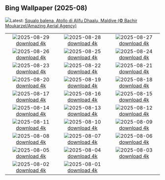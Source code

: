 ## Bing Wallpaper (2025-08)
![](https://www.bing.com/th?id=OHR.MaldivesWhaleShark_IT-IT0005084391_UHD.jpg&w=1000)Latest: [Squalo balena, Atollo di Alifu Dhaalu, Maldive (© Bachir Moukarzel/Amazing Aerial Agency)](https://www.bing.com/th?id=OHR.MaldivesWhaleShark_IT-IT0005084391_UHD.jpg)

|      |      |      |
| :----: | :----: | :----: |
|![](https://www.bing.com/th?id=OHR.PlazaMayor_IT-IT9894137686_UHD.jpg&pid=hp&w=384&h=216&rs=1&c=4)2025-08-29 [download 4k](https://www.bing.com/th?id=OHR.PlazaMayor_IT-IT9894137686_UHD.jpg)|![](https://www.bing.com/th?id=OHR.WhiteEgret_IT-IT9836668114_UHD.jpg&pid=hp&w=384&h=216&rs=1&c=4)2025-08-28 [download 4k](https://www.bing.com/th?id=OHR.WhiteEgret_IT-IT9836668114_UHD.jpg)|![](https://www.bing.com/th?id=OHR.FestivalVenezia_IT-IT9738242817_UHD.jpg&pid=hp&w=384&h=216&rs=1&c=4)2025-08-27 [download 4k](https://www.bing.com/th?id=OHR.FestivalVenezia_IT-IT9738242817_UHD.jpg)|
|![](https://www.bing.com/th?id=OHR.FaroeLake_IT-IT9674052822_UHD.jpg&pid=hp&w=384&h=216&rs=1&c=4)2025-08-26 [download 4k](https://www.bing.com/th?id=OHR.FaroeLake_IT-IT9674052822_UHD.jpg)|![](https://www.bing.com/th?id=OHR.YellowstoneRiver_IT-IT7237441471_UHD.jpg&pid=hp&w=384&h=216&rs=1&c=4)2025-08-25 [download 4k](https://www.bing.com/th?id=OHR.YellowstoneRiver_IT-IT7237441471_UHD.jpg)|![](https://www.bing.com/th?id=OHR.CervusDama_IT-IT0307979007_UHD.jpg&pid=hp&w=384&h=216&rs=1&c=4)2025-08-24 [download 4k](https://www.bing.com/th?id=OHR.CervusDama_IT-IT0307979007_UHD.jpg)|
|![](https://www.bing.com/th?id=OHR.SaintBarbaras_IT-IT0267106236_UHD.jpg&pid=hp&w=384&h=216&rs=1&c=4)2025-08-23 [download 4k](https://www.bing.com/th?id=OHR.SaintBarbaras_IT-IT0267106236_UHD.jpg)|![](https://www.bing.com/th?id=OHR.PalouseWA_IT-IT0107533820_UHD.jpg&pid=hp&w=384&h=216&rs=1&c=4)2025-08-22 [download 4k](https://www.bing.com/th?id=OHR.PalouseWA_IT-IT0107533820_UHD.jpg)|![](https://www.bing.com/th?id=OHR.WheatearBird_IT-IT3442241392_UHD.jpg&pid=hp&w=384&h=216&rs=1&c=4)2025-08-21 [download 4k](https://www.bing.com/th?id=OHR.WheatearBird_IT-IT3442241392_UHD.jpg)|
|![](https://www.bing.com/th?id=OHR.CitadelBonifacio_IT-IT3373229957_UHD.jpg&pid=hp&w=384&h=216&rs=1&c=4)2025-08-20 [download 4k](https://www.bing.com/th?id=OHR.CitadelBonifacio_IT-IT3373229957_UHD.jpg)|![](https://www.bing.com/th?id=OHR.GipuzcoaSummer_IT-IT3301652373_UHD.jpg&pid=hp&w=384&h=216&rs=1&c=4)2025-08-19 [download 4k](https://www.bing.com/th?id=OHR.GipuzcoaSummer_IT-IT3301652373_UHD.jpg)|![](https://www.bing.com/th?id=OHR.AvalancheLake_IT-IT9962796758_UHD.jpg&pid=hp&w=384&h=216&rs=1&c=4)2025-08-18 [download 4k](https://www.bing.com/th?id=OHR.AvalancheLake_IT-IT9962796758_UHD.jpg)|
|![](https://www.bing.com/th?id=OHR.LyngvigLighthouse_IT-IT3166242120_UHD.jpg&pid=hp&w=384&h=216&rs=1&c=4)2025-08-17 [download 4k](https://www.bing.com/th?id=OHR.LyngvigLighthouse_IT-IT3166242120_UHD.jpg)|![](https://www.bing.com/th?id=OHR.ColorfulBeehives_IT-IT3102989336_UHD.jpg&pid=hp&w=384&h=216&rs=1&c=4)2025-08-16 [download 4k](https://www.bing.com/th?id=OHR.ColorfulBeehives_IT-IT3102989336_UHD.jpg)|![](https://www.bing.com/th?id=OHR.LaMaddalenaSardegna_IT-IT3035454950_UHD.jpg&pid=hp&w=384&h=216&rs=1&c=4)2025-08-15 [download 4k](https://www.bing.com/th?id=OHR.LaMaddalenaSardegna_IT-IT3035454950_UHD.jpg)|
|![](https://www.bing.com/th?id=OHR.PizNairPeak_IT-IT2958589125_UHD.jpg&pid=hp&w=384&h=216&rs=1&c=4)2025-08-14 [download 4k](https://www.bing.com/th?id=OHR.PizNairPeak_IT-IT2958589125_UHD.jpg)|![](https://www.bing.com/th?id=OHR.SantaMaddalena_IT-IT2896067117_UHD.jpg&pid=hp&w=384&h=216&rs=1&c=4)2025-08-13 [download 4k](https://www.bing.com/th?id=OHR.SantaMaddalena_IT-IT2896067117_UHD.jpg)|![](https://www.bing.com/th?id=OHR.KenyaElephants_IT-IT2826374695_UHD.jpg&pid=hp&w=384&h=216&rs=1&c=4)2025-08-12 [download 4k](https://www.bing.com/th?id=OHR.KenyaElephants_IT-IT2826374695_UHD.jpg)|
|![](https://www.bing.com/th?id=OHR.StelleSanLorenzo_IT-IT2737058274_UHD.jpg&pid=hp&w=384&h=216&rs=1&c=4)2025-08-11 [download 4k](https://www.bing.com/th?id=OHR.StelleSanLorenzo_IT-IT2737058274_UHD.jpg)|![](https://www.bing.com/th?id=OHR.LionessKenya_IT-IT2680402991_UHD.jpg&pid=hp&w=384&h=216&rs=1&c=4)2025-08-10 [download 4k](https://www.bing.com/th?id=OHR.LionessKenya_IT-IT2680402991_UHD.jpg)|![](https://www.bing.com/th?id=OHR.MaoriRock_IT-IT5330765111_UHD.jpg&pid=hp&w=384&h=216&rs=1&c=4)2025-08-09 [download 4k](https://www.bing.com/th?id=OHR.MaoriRock_IT-IT5330765111_UHD.jpg)|
|![](https://www.bing.com/th?id=OHR.IguazuArgentina_IT-IT2568791763_UHD.jpg&pid=hp&w=384&h=216&rs=1&c=4)2025-08-08 [download 4k](https://www.bing.com/th?id=OHR.IguazuArgentina_IT-IT2568791763_UHD.jpg)|![](https://www.bing.com/th?id=OHR.GasparillaLight_IT-IT1390366319_UHD.jpg&pid=hp&w=384&h=216&rs=1&c=4)2025-08-07 [download 4k](https://www.bing.com/th?id=OHR.GasparillaLight_IT-IT1390366319_UHD.jpg)|![](https://www.bing.com/th?id=OHR.RuotaRimini_IT-IT1297102060_UHD.jpg&pid=hp&w=384&h=216&rs=1&c=4)2025-08-06 [download 4k](https://www.bing.com/th?id=OHR.RuotaRimini_IT-IT1297102060_UHD.jpg)|
|![](https://www.bing.com/th?id=OHR.CaliforniaTidepool_IT-IT9185950611_UHD.jpg&pid=hp&w=384&h=216&rs=1&c=4)2025-08-05 [download 4k](https://www.bing.com/th?id=OHR.CaliforniaTidepool_IT-IT9185950611_UHD.jpg)|![](https://www.bing.com/th?id=OHR.BlackfinBarracuda_IT-IT1143705457_UHD.jpg&pid=hp&w=384&h=216&rs=1&c=4)2025-08-04 [download 4k](https://www.bing.com/th?id=OHR.BlackfinBarracuda_IT-IT1143705457_UHD.jpg)|![](https://www.bing.com/th?id=OHR.HappySunflower_IT-IT1160856056_UHD.jpg&pid=hp&w=384&h=216&rs=1&c=4)2025-08-03 [download 4k](https://www.bing.com/th?id=OHR.HappySunflower_IT-IT1160856056_UHD.jpg)|
|![](https://www.bing.com/th?id=OHR.FruitaPetroglyphs_IT-IT1255778593_UHD.jpg&pid=hp&w=384&h=216&rs=1&c=4)2025-08-02 [download 4k](https://www.bing.com/th?id=OHR.FruitaPetroglyphs_IT-IT1255778593_UHD.jpg)|![](https://www.bing.com/th?id=OHR.EdinburghFringe_IT-IT8835204472_UHD.jpg&pid=hp&w=384&h=216&rs=1&c=4)2025-08-01 [download 4k](https://www.bing.com/th?id=OHR.EdinburghFringe_IT-IT8835204472_UHD.jpg)|